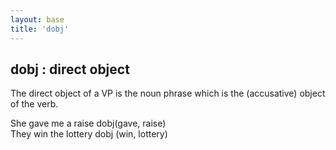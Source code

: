 ```yaml
---
layout: base
title: 'dobj'
---
```


## dobj : direct object

The direct object of a VP is the noun phrase which is the (accusative)
object of the verb.

<div class="sd-parse">
She gave me a raise
dobj(gave, raise)
</div>

<div class="sd-parse">
They win the lottery
dobj (win, lottery)
</div>
